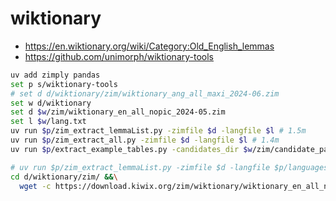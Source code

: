 # wiktionary

- https://en.wiktionary.org/wiki/Category:Old_English_lemmas
- https://github.com/unimorph/wiktionary-tools

```sh
uv add zimply pandas
set p s/wiktionary-tools
# set d d/wiktionary/zim/wiktionary_ang_all_maxi_2024-06.zim
set w d/wiktionary
set d $w/zim/wiktionary_en_all_nopic_2024-05.zim
set l $w/lang.txt
uv run $p/zim_extract_lemmaList.py -zimfile $d -langfile $l # 1.5m
uv run $p/zim_extract_all.py -zimfile $d -langfile $l # 1.4m
uv run $p/extract_example_tables.py -candidates_dir $w/zim/candidate_pages # 7.5s empty :(

# uv run $p/zim_extract_lemmaList.py -zimfile $d -langfile $p/languages.txt
cd d/wiktionary/zim/ &&\
  wget -c https://download.kiwix.org/zim/wiktionary/wiktionary_en_all_nopic_2024-05.zim
```
